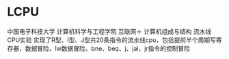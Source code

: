 # LCPU
中国电子科技大学 计算机科学与工程学院 互联网＋ 计算机组成与结构 流水线CPU实验
实现了R型、I型、J型共20条指令的流水线cpu，包括提前半个周期写寄存器，数据冒险、lw数据冒险、bne、beq、j、jal、jr指令的控制冒险
